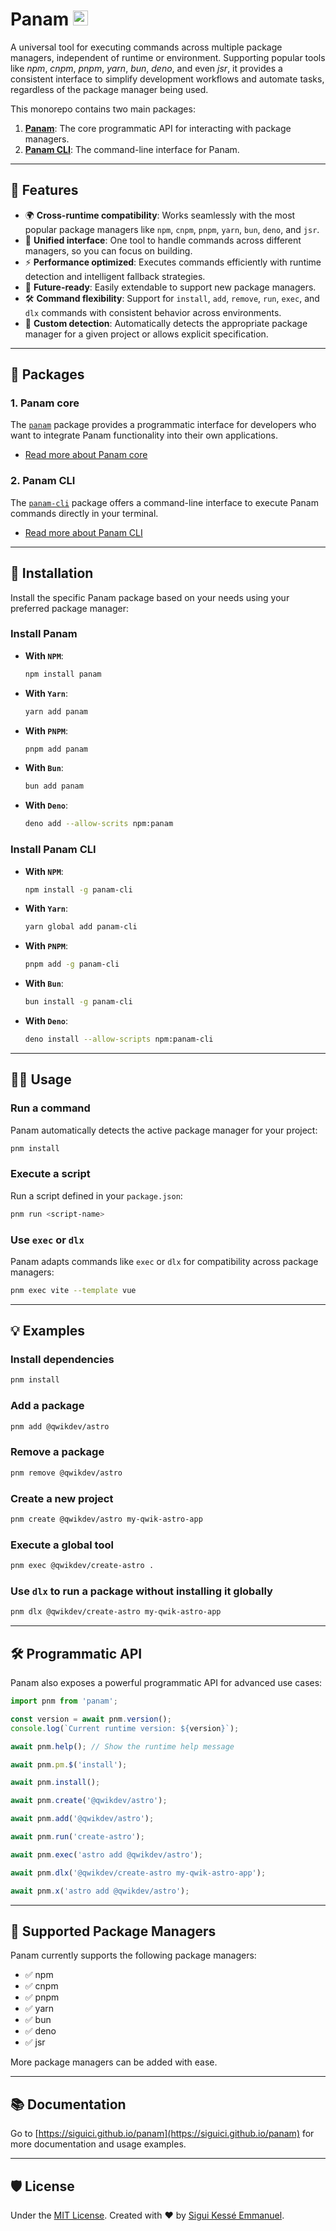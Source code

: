 # Panam <span><img src="https://github.com/siguici/art/blob/HEAD/images/logo.svg" alt="⚡" width="24" /></span>

A universal tool for executing commands across multiple package managers,
independent of runtime or environment. Supporting popular tools
like *npm*, *cnpm*, *pnpm*, *yarn*, *bun*, *deno*, and even *jsr*,
it provides a consistent interface to simplify development workflows
and automate tasks, regardless of the package manager being used.

This monorepo contains two main packages:

1. **[Panam](./packages/core)**: The core programmatic API
for interacting with package managers.
2. **[Panam CLI](./packages/cli)**: The command-line interface for Panam.

---

## 🚀 Features

- 🌍 **Cross-runtime compatibility**:
Works seamlessly with the most popular package managers
like `npm`, `cnpm`, `pnpm`, `yarn`, `bun`, `deno`, and `jsr`.
- 🎯 **Unified interface**: One tool to handle commands across different managers,
so you can focus on building.
- ⚡ **Performance optimized**: Executes commands efficiently with runtime detection
and intelligent fallback strategies.
- 🔧 **Future-ready**: Easily extendable to support new package managers.
- 🛠️ **Command flexibility**: Support for `install`, `add`, `remove`, `run`, `exec`,
and `dlx` commands with consistent behavior across environments.
- 📂 **Custom detection**: Automatically detects the appropriate package manager
for a given project or allows explicit specification.

---

## 📂 Packages

### 1. **Panam core**

The [`panam`](https://npm.im/panam) package provides a programmatic interface for developers
who want to integrate Panam functionality into their own applications.

- [Read more about Panam core](./packages/core/README.md)

### 2. **Panam CLI**

The [`panam-cli`](https://npm.im/panam-cli) package offers a command-line interface
to execute Panam commands directly in your terminal.

- [Read more about Panam CLI](./packages/cli/README.md)

---

## 🚀 Installation

Install the specific Panam package based on your needs
using your preferred package manager:

### Install Panam

- **With `NPM`**:

  ```bash
  npm install panam
  ```

- **With `Yarn`**:

  ```bash
  yarn add panam
  ```

- **With `PNPM`**:

  ```bash
  pnpm add panam
  ```

- **With `Bun`**:

  ```bash
  bun add panam
  ```

- **With `Deno`**:

  ```bash
  deno add --allow-scrits npm:panam
  ```

### Install Panam CLI

- **With `NPM`**:

  ```bash
  npm install -g panam-cli
  ```

- **With `Yarn`**:

  ```bash
  yarn global add panam-cli
  ```

- **With `PNPM`**:

  ```bash
  pnpm add -g panam-cli
  ```

- **With `Bun`**:

  ```bash
  bun install -g panam-cli
  ```

- **With `Deno`**:

  ```bash
  deno install --allow-scripts npm:panam-cli
  ```

---

## 🧑‍💻 Usage

### Run a command

Panam automatically detects the active package manager for your project:

```bash
pnm install
```

### Execute a script

Run a script defined in your `package.json`:

```bash
pnm run <script-name>
```

### Use `exec` or `dlx`

Panam adapts commands like `exec` or `dlx` for compatibility across package managers:

```bash
pnm exec vite --template vue
```

---

## 💡 Examples

### Install dependencies

```bash
pnm install
```

### Add a package

```bash
pnm add @qwikdev/astro
```

### Remove a package

```bash
pnm remove @qwikdev/astro
```

### Create a new project

```bash
pnm create @qwikdev/astro my-qwik-astro-app
```

### Execute a global tool

```bash
pnm exec @qwikdev/create-astro .
```

### Use `dlx` to run a package without installing it globally

```bash
pnm dlx @qwikdev/create-astro my-qwik-astro-app
```

---

## 🛠️ Programmatic API

Panam also exposes a powerful programmatic API for advanced use cases:

```typescript
import pnm from 'panam';

const version = await pnm.version();
console.log(`Current runtime version: ${version}`);

await pnm.help(); // Show the runtime help message

await pnm.pm.$('install');

await pnm.install();

await pnm.create('@qwikdev/astro');

await pnm.add('@qwikdev/astro');

await pnm.run('create-astro');

await pnm.exec('astro add @qwikdev/astro');

await pnm.dlx('@qwikdev/create-astro my-qwik-astro-app');

await pnm.x('astro add @qwikdev/astro');
```

---

## 📖 Supported Package Managers

Panam currently supports the following package managers:

- ✅ npm
- ✅ cnpm
- ✅ pnpm
- ✅ yarn
- ✅ bun
- ✅ deno
- ✅ jsr

More package managers can be added with ease.

---

## 📚 Documentation

Go to [https://siguici.github.io/panam](https://siguici.github.io/panam)
for more documentation and usage examples.

---

## 🛡️ License

Under the [MIT License](./LICENSE.md).
Created with ❤️ by [Sigui Kessé Emmanuel](https://github.com/siguici).
